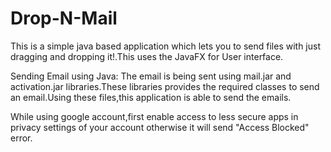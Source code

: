 # Drop-N-Mail
This is a simple java based application which lets you to send files with just dragging and dropping it!.This uses the JavaFX for User interface.

Sending Email using Java:
The email is being sent using mail.jar and activation.jar libraries.These libraries provides the required classes to send an email.Using these files,this application is able to send the emails.

While using google account,first enable access to less secure apps in privacy settings of your account otherwise it will send "Access Blocked" error.
